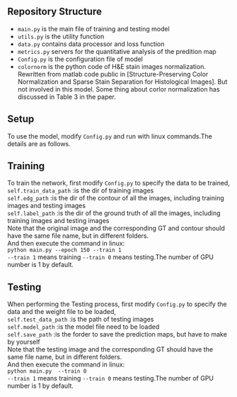 
## Repository Structure

- `main.py` is the main file of training and testing model
- `utils.py` is the utility function
- `data.py` contains data processor and loss function
- `metrics.py` servers for the quantitative analysis of the predition map
- `Config.py`  is the configuration file of model
- `colornorm` is the python code of H&E stain images normalization. Rewritten from matlab code public in [Structure-Preserving Color Normalization and Sparse Stain Separation for Histological Images]. But not involved in this model. Some thing about corlor normalization has discussed in Table 3 in the paper.


## Setup 

To use the model, modify `Config.py` and run with linux commands.The details are as follows.  <br/>

## Training 

To train the network, first modify `Config.py` to specify the data to be trained,  <br/>
`self.train_data_path`  :is the dir of training images <br/>
`self.edg_path`         :is the dir of the contour of all the images, including training images and testing images <br/>
`self.label_path`       :is the dir of the ground truth of all the images, including training images and testing images <br/>
Note that the original image and the corresponding GT and contour should have the same file name, but in different folders. <br/>
And then execute the command in linux: <br/>
`python main.py --epoch 150 --train 1` <br/>
`--train 1` means training `--train 0` means testing.The number of GPU number is 1 by default.

## Testing 

When performing the Testing process, first modify `Config.py` to specify the data and the weight file to be loaded, <br/>
`self.test_data_path`  :is the path of testing images <br/>
`self.model_path`      :is the model file need to be loaded <br/>
`self.save_path`       :is the forder to save the prediction maps, but have to make by yourself <br/>
Note that the testing image and the corresponding GT should have the same file name, but in different folders. <br/>
And then execute the command in linux: <br/>
`python main.py  --train 0` <br/>
`--train 1` means training `--train 0` means testing.The number of GPU number is 1 by default. <br/>


